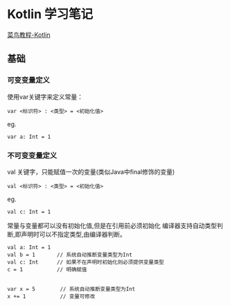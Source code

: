 # Kotlin 学习笔记

[菜鸟教程-Kotlin](http://www.runoob.com/kotlin/kotlin-tutorial.html)

## 基础

### 可变变量定义

使用var关键字来定义常量：

`var <标识符> : <类型> = <初始化值>`

eg.

`var a: Int = 1`

### 不可变变量定义

val 关键字，只能赋值一次的变量(类似Java中final修饰的变量)

`val <标识符> : <类型> = <初始化值>`

eg.

`val c: Int = 1`

常量与变量都可以没有初始化值,但是在引用前必须初始化
编译器支持自动类型判断,即声明时可以不指定类型,由编译器判断。

```
val a: Int = 1
val b = 1       // 系统自动推断变量类型为Int
val c: Int      // 如果不在声明时初始化则必须提供变量类型
c = 1           // 明确赋值


var x = 5        // 系统自动推断变量类型为Int
x += 1           // 变量可修改
```